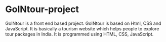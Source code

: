 # GoINtour-project
GoINtour is a front end based project. GoINtour is based on Html, CSS and JavaScript. It is basically a tourism website which helps people to explore tour packages in India. It is programmed using HTML, CSS, JavaScript.

